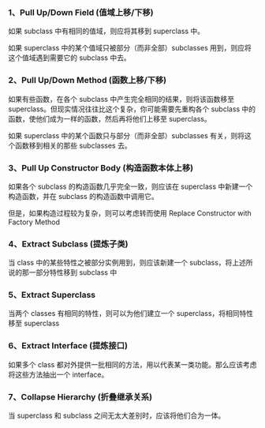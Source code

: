 ### 1、Pull Up/Down Field (值域上移/下移)

如果 subclass 中有相同的值域，则应将其移到 superclass 中。

如果 superclass 中的某个值域只被部分（而非全部）subclasses 用到，则应将这个值域遇到需要它的 subclass 中去。

### 2、Pull Up/Down Method (函数上移/下移)

如果有些函数，在各个 subclass 中产生完全相同的结果，则将该函数移至 superclass。但现实情况往往比这个复杂，你可能需要先重构各个 subclass 中的函数，使他们成为一样的函数，然后再将他们上移至 superclass。

如果 superclass 中的某个函数只与部分（而非全部）subclasses 有关，则将这个函数移到相关的那些 subclasses 去。


### 3、Pull Up Constructor Body (构造函数本体上移)

如果各个 subclass 的构造函数几乎完全一致，则应该在 superclass 中新建一个构造函数，并在 subclass 的构造函数中调用它。

但是，如果构造过程较为复杂，则可以考虑转而使用 Replace Constructor with Factory Method

### 4、Extract Subclass (提炼子类)

当 class 中的某些特性之被部分实例用到，则应该新建一个 subclass，将上述所说的那一部分特性移到 subclass 中

### 5、Extract Superclass

当两个 classes 有相同的特性，则可以为他们建立一个 superclass，将相同特性移至 superclass

### 6、Extract Interface (提炼接口)

如果多个 class 都对外提供一批相同的方法，用以代表某一类功能。那么应该考虑将这些方法抽出一个 interface。

### 7、Collapse Hierarchy (折叠继承关系)

当 superclass 和 subclass 之间无太大差别时，应该将他们合为一体。

### 
